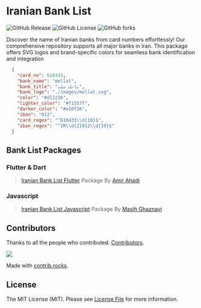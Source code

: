 # Iranian Bank List

![GitHub Release](https://img.shields.io/github/v/release/masihgh/iranian-bank-list) ![GitHub License](https://img.shields.io/github/license/masihgh/iranian-bank-list) ![GitHub forks](https://img.shields.io/github/forks/masihgh/iranian-bank-list)

Discover the name of Iranian banks from card numbers effortlessly! Our comprehensive repository supports all major banks in Iran. This package offers SVG logos and brand-specific colors for seamless bank identification and integration

```json
  {
    "card_no": 610433,
    "bank_name": "mellat",
    "bank_title": "بانک ملت",
    "bank_logo": "./images/mellat.svg",
    "color": "#d12236",
    "lighter_color": "#f1557f",
    "darker_color": "#a10f26",
    "iban": "012",
    "card_regex": "^610433\\d{10}$",
    "iban_regex": "^IR\\d{2}012\\d{19}$"
  }
```

## Bank List Packages
### Flutter & Dart
> [Iranian Bank List Flutter](https://github.com/amirahadi/iranian_bank_list_flutter) Package By [Amir Ahadi](https://github.com/amirahadi)
### Javascript
> [Iranian Bank List Javascript](https://github.com/masihgh/iranian-bank-list-js) Package By [Masih Ghaznavi](https://github.com/masihgh)


## Contributors

Thanks to all the people who contributed. [Contributors](https://github.com/masihgh/iranian-bank-list/graphs/contributors).

<a href="https://github.com/masihgh/iranian-bank-list/graphs/contributors">
  <img src="https://contrib.rocks/image?repo=masihgh/iranian-bank-list" />
</a>
<br/>

Made with [contrib.rocks](https://contrib.rocks).

## License

The MIT License (MIT). Please see [License File](https://github.com/masihgh/iranian-bank-list/blob/1.x/LICENSE) for more information.
